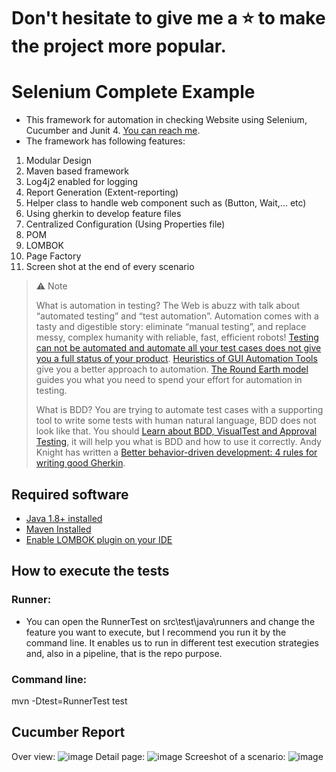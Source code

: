 # Don't hesitate to give me a ⭐ to make the project more popular.
# Selenium Complete Example
- This framework for automation in checking Website using Selenium, Cucumber and Junit 4. [You can reach me](https://github.com/gunzpro21/gunzpro21). 
- The framework has following features:
1.	Modular Design
2.	Maven based framework
3.	Log4j2 enabled for logging
4.	Report Generation (Extent-reporting)
5.	Helper class to handle web component such as (Button, Wait,... etc)
6.	Using gherkin to develop feature files
7.	Centralized Configuration (Using Properties file)
8.	POM
9.	LOMBOK
10.	Page Factory
11.	Screen shot at the end of every scenario
> :warning: Note
> 
> What is automation in testing? The Web is abuzz with talk about “automated testing” and “test automation”. Automation comes with a tasty and digestible story: eliminate “manual testing”, and replace messy, complex humanity with reliable, fast, efficient robots! [Testing can not be automated and automate all your test cases does not give you a full status of your product](https://developsense.com/blog/2019/12/the-secret-life-of-automation). [Heuristics of GUI Automation Tools](https://developsense.com/blog/2007/08/heuristics-of-gui-automation-tools) give you a better approach to automation. [The Round Earth model](https://www.satisfice.com/blog/archives/4947) guides you what you need to spend your effort  for automation in testing.
>
> What is BDD? You are trying to automate test cases with a supporting tool to write some tests with human natural language, BDD does not look like that. You should [Learn about BDD, VisualTest and Approval Testing](https://cucumber.io/blog/bdd/bdd-approval-testing-and-visualtest/), it will help you what is BDD and how to use it correctly. Andy Knight has written a [Better behavior-driven development: 4 rules for writing good Gherkin](https://techbeacon.com/app-dev-testing/better-behavior-driven-development-4-rules-writing-good-gherkin).
## Required software
* [Java 1.8+ installed](https://phoenixnap.com/kb/install-java-windows)
* [Maven Installed](https://mkyong.com/maven/how-to-install-maven-in-windows/)
* [Enable LOMBOK plugin on your IDE](https://www.baeldung.com/lombok-ide)
## How to execute the tests
### Runner:
- You can open the RunnerTest on src\test\java\runners and change the feature you want to execute, but I recommend you run it by the command line. It enables us to run in different test execution strategies and, also in a pipeline, that is the repo purpose.
### Command line:
mvn -Dtest=RunnerTest test
## Cucumber Report
Over view:
![image](https://user-images.githubusercontent.com/27693044/228492135-c6147027-d5e4-402d-99f6-1babed362458.png)
Detail page:
![image](https://user-images.githubusercontent.com/27693044/228492358-a0b82ec6-9d95-41db-8e84-a1ac15a95c8f.png)
Screeshot of a scenario:
![image](https://user-images.githubusercontent.com/27693044/228492539-63ac26b5-e9db-49c6-a084-d18f3be43d81.png)

